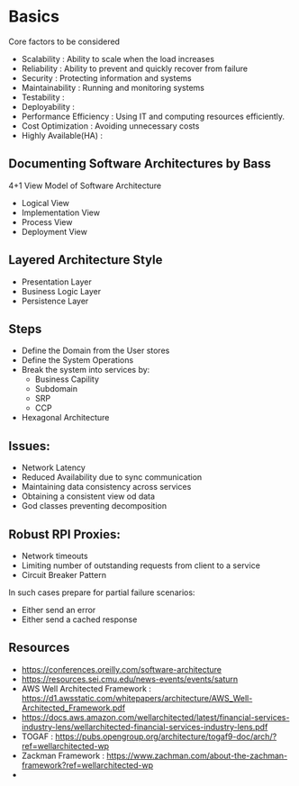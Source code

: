# Basics
Core factors to be considered
- Scalability : Ability to scale when the load increases
- Reliability : Ability to prevent and quickly recover from failure
- Security : Protecting information and systems
- Maintainability : Running and monitoring systems
- Testability : 
- Deployability :
- Performance Efficiency : Using IT and computing resources efficiently.
- Cost Optimization : Avoiding unnecessary costs
- Highly Available(HA) : 

## Documenting Software Architectures by Bass 
4+1 View Model of Software Architecture
- Logical View
- Implementation View
- Process View
- Deployment View

## Layered Architecture Style
- Presentation Layer
- Business Logic Layer
- Persistence Layer

## Steps
- Define the Domain from the User stores
- Define the System Operations
- Break the system into services by:
	- Business Capility
	- Subdomain
	- SRP
	- CCP
- Hexagonal Architecture

## Issues:
- Network Latency
- Reduced Availability due to sync communication
- Maintaining data consistency across services
- Obtaining a consistent view od data
- God classes preventing decomposition

## Robust RPI Proxies:
- Network timeouts
- Limiting number of outstanding requests from client to a service
- Circuit Breaker Pattern

In such cases prepare for partial failure scenarios:
- Either send an error
- Either send a cached response 




## Resources 
- https://conferences.oreilly.com/software-architecture
- https://resources.sei.cmu.edu/news-events/events/saturn
- AWS Well Architected Framework : https://d1.awsstatic.com/whitepapers/architecture/AWS_Well-Architected_Framework.pdf
- https://docs.aws.amazon.com/wellarchitected/latest/financial-services-industry-lens/wellarchitected-financial-services-industry-lens.pdf
- TOGAF : https://pubs.opengroup.org/architecture/togaf9-doc/arch/?ref=wellarchitected-wp
- Zackman Framework : https://www.zachman.com/about-the-zachman-framework?ref=wellarchitected-wp
- 